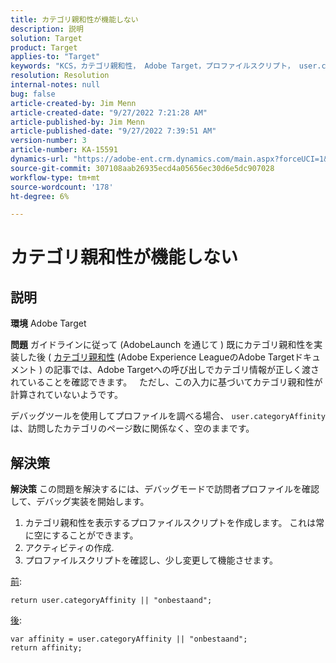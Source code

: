 ```yaml
---
title: カテゴリ親和性が機能しない
description: 説明
solution: Target
product: Target
applies-to: "Target"
keywords: "KCS，カテゴリ親和性， Adobe Target，プロファイルスクリプト， user.categoryAffinity"
resolution: Resolution
internal-notes: null
bug: false
article-created-by: Jim Menn
article-created-date: "9/27/2022 7:21:28 AM"
article-published-by: Jim Menn
article-published-date: "9/27/2022 7:39:51 AM"
version-number: 3
article-number: KA-15591
dynamics-url: "https://adobe-ent.crm.dynamics.com/main.aspx?forceUCI=1&pagetype=entityrecord&etn=knowledgearticle&id=05ff4dfb-343e-ed11-9db1-0022480866ad"
source-git-commit: 307108aab26935ecd4a05656ec30d6e5dc907028
workflow-type: tm+mt
source-wordcount: '178'
ht-degree: 6%

---
```


# カテゴリ親和性が機能しない

## 説明


<b>環境</b>
Adobe Target

<b>問題</b>
ガイドラインに従って (AdobeLaunch を通じて ) 既にカテゴリ親和性を実装した後 ( [カテゴリ親和性](https://docs.adobe.com/content/help/en/target/using/audiences/visitor-profiles/category-affinity.html "クリックでリンク先を開くhttps://docs.adobe.com/content/help/en/target/using/audiences/visitor-profiles/category-affinity.html") (Adobe Experience LeagueのAdobe Targetドキュメント ) の記事では、Adobe Targetへの呼び出しでカテゴリ情報が正しく渡されていることを確認できます。
 
ただし、この入力に基づいてカテゴリ親和性が計算されていないようです。

デバッグツールを使用してプロファイルを調べる場合、 `user.categoryAffinity` は、訪問したカテゴリのページ数に関係なく、空のままです。


## 解決策


<b>解決策</b>
この問題を解決するには、デバッグモードで訪問者プロファイルを確認して、デバッグ実装を開始します。

1. カテゴリ親和性を表示するプロファイルスクリプトを作成します。 これは常に空にすることができます。
2. アクティビティの作成.
3. プロファイルスクリプトを確認し、少し変更して機能させます。


<u>前</u>:


```
return user.categoryAffinity || "onbestaand";
```


<u>後</u>:


```
var affinity = user.categoryAffinity || "onbestaand";
return affinity;
```

